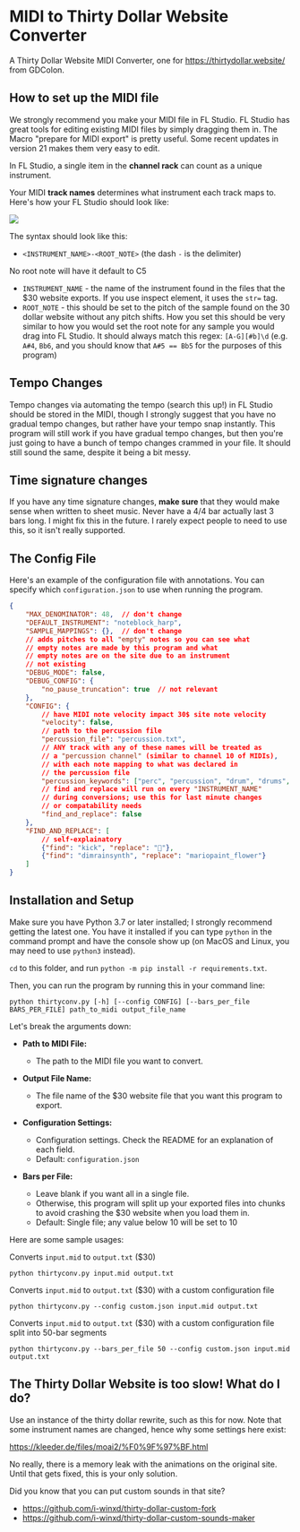 # MIDI to Thirty Dollar Website Converter

A Thirty Dollar Website MIDI Converter, one for https://thirtydollar.website/ from GDColon.

## How to set up the MIDI file

We strongly recommend you make your MIDI file in FL Studio. FL Studio has great tools for editing existing MIDI files by simply dragging them in. The Macro "prepare for MIDI export" is pretty useful. Some recent updates in version 21 makes them very easy to edit.

In FL Studio, a single item in the **channel rack** can count as a unique instrument.

Your MIDI **track names** determines what instrument each track maps to. Here's how your FL Studio should look like:

![](.thirty_README_images/cc431b95.png)

The syntax should look like this:

- `<INSTRUMENT_NAME>-<ROOT_NOTE>` (the dash `-` is the delimiter)

No root note will have it default to C5

- `INSTRUMENT_NAME` - the name of the instrument found in the files that the $30 website exports. If you use inspect element, it uses the `str=` tag.
- `ROOT_NOTE` - this should be set to the pitch of the sample found on the 30 dollar website without any pitch shifts. How you set this should be very similar to how you would set the root note for any sample you would drag into FL Studio. It should always match this regex: `[A-G][#b]\d` (e.g. `A#4`, `Bb6`, and you should know that `A#5 == Bb5` for the purposes of this program)

## Tempo Changes

Tempo changes via automating the tempo (search this up!) in FL Studio should be stored in the MIDI, though I strongly suggest that you have no gradual tempo changes, but rather have your tempo snap instantly. This program will still work if you have gradual tempo changes, but then you're just going to have a bunch of tempo changes crammed in your file. It should still sound the same, despite it being a bit messy.

## Time signature changes

If you have any time signature changes, **make sure** that they would make sense when written to sheet music. Never have a 4/4 bar actually last 3 bars long. I might fix this in the future. I rarely expect people to need to use this, so it isn't really supported.

## The Config File

Here's an example of the configuration file with annotations. You can specify which `configuration.json` to use when running the program.

```JSON
{
    "MAX_DENOMINATOR": 48,  // don't change
    "DEFAULT_INSTRUMENT": "noteblock_harp",
    "SAMPLE_MAPPINGS": {},  // don't change
    // adds pitches to all "empty" notes so you can see what
    // empty notes are made by this program and what
    // empty notes are on the site due to an instrument
    // not existing
    "DEBUG_MODE": false,
    "DEBUG_CONFIG": {
        "no_pause_truncation": true  // not relevant
    },
    "CONFIG": {
        // have MIDI note velocity impact 30$ site note velocity
        "velocity": false,  
        // path to the percussion file
        "percussion_file": "percussion.txt",  
        // ANY track with any of these names will be treated as 
        // a "percussion channel" (similar to channel 10 of MIDIs),
        // with each note mapping to what was declared in 
        // the percussion file
        "percussion_keywords": ["perc", "percussion", "drum", "drums", "percs"], 
        // find and replace will run on every "INSTRUMENT_NAME" 
        // during conversions; use this for last minute changes
        // or compatability needs
        "find_and_replace": false  
    },
    "FIND_AND_REPLACE": [
        // self-explainatory
        {"find": "kick", "replace": "🥁"},
        {"find": "dimrainsynth", "replace": "mariopaint_flower"}
    ]
}
```

## Installation and Setup

Make sure you have Python 3.7 or later installed; I strongly recommend getting the latest one. You have it installed if you can type `python` in the command prompt and have the console show up (on MacOS and Linux, you may need to use `python3` instead).

`cd` to this folder, and run `python -m pip install -r requirements.txt`.

Then, you can run the program by running this in your command line:

```
python thirtyconv.py [-h] [--config CONFIG] [--bars_per_file BARS_PER_FILE] path_to_midi output_file_name
```

Let's break the arguments down:

- **Path to MIDI File:**
  - The path to the MIDI file you want to convert.

- **Output File Name:**
  - The file name of the $30 website file that you want this program to export.

- **Configuration Settings:**
  - Configuration settings. Check the README for an explanation of each field.
  - Default: `configuration.json`

- **Bars per File:**
  - Leave blank if you want all in a single file. 
  - Otherwise, this program will split up your exported files into chunks to avoid crashing the $30 website when you load them in.
  - Default: Single file; any value below 10 will be set to 10

Here are some sample usages:

Converts `input.mid` to `output.txt` ($30)

```
python thirtyconv.py input.mid output.txt
```

Converts `input.mid` to `output.txt` ($30) with a custom configuration file

```
python thirtyconv.py --config custom.json input.mid output.txt
```

Converts `input.mid` to `output.txt` ($30) with a custom configuration file split into 50-bar segments

```
python thirtyconv.py --bars_per_file 50 --config custom.json input.mid output.txt
```

## The Thirty Dollar Website is too slow! What do I do?

Use an instance of the thirty dollar rewrite, such as this for now. Note that some instrument names are changed, hence why some settings here exist:

https://kleeder.de/files/moai2/%F0%9F%97%BF.html

No really, there is a memory leak with the animations on the original site. Until that gets fixed, this is your only solution.

Did you know that you can put custom sounds in that site?

- https://github.com/i-winxd/thirty-dollar-custom-fork
- https://github.com/i-winxd/thirty-dollar-custom-sounds-maker

